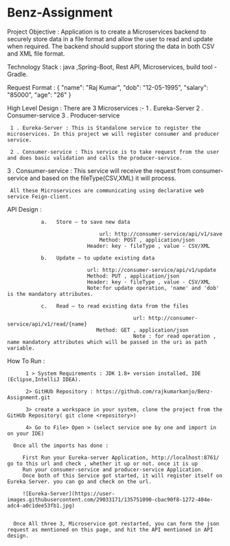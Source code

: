 # Benz-Assignment

Project Objective : Application is to create a Microservices backend to securely store data in a file format and allow the user to read and update when required. 
                    The backend should support storing the data in both CSV and XML file format.
                    
Technology Stack : java ,Spring-Boot, Rest API, Microservices, build tool - Gradle.


Request Format : 
                   {
    "name": "Raj Kumar",
    "dob": "12-05-1995",
    "salary": "85000",
    "age": "26"
}

High Level Design :  There are 3 Microservices :-
                        1 . Eureka-Server
		                    2 . Consumer-service
		                    3 . Producer-service
		 
		 
	 1 . Eureka-Server : This is Standalone service to register the microservices. In this project we will register consumer and producer service.
	 
	 2 . Consumer-service : This service is to take request from the user and does basic validation and calls the producer-service.

   3 . Consumer-service : This service will receive the request from consumer-service and based on the fileType(CSV,XML) it will process.
	 
	 
	 All these Microservices are communicating using declarative web service Feign-client.
   

 
API Design : 

               a.	Store – to save new data 
			   
				       	          url: http://consumer-service/api/v1/save
				      	          Method: POST , application/json 
					          Header: key - fileType , value - CSV/XML
			    
               b.	Update – to update existing data
			   
					          url: http://consumer-service/api/v1/update
					          Method: PUT , application/json 
					          Header: key - fileType , value - CSV/XML
					          Note:for update operation, 'name' and 'dob' is the mandatory attributes.
				 
               c.	Read – to read existing data from the files
			   
                                             url: http://consumer-service/api/v1/read/{name}
				                 Method: GET , application/json 
                                             Note : for read operation , name mandatory attributes which will be passed in the uri as path variable.
					     
					     
How To Run : 

          1 > System Requirements : JDK 1.8+ version installed, IDE (Eclipse,IntelliJ IDEA).
	  
          2> GitHUb Repository : https://github.com/rajkumarkanjo/Benz-Assignment.git
	  
	      3> create a workspace in your system, clone the project from the GitHUb Repository( git clone <repository>)
	  
	      4> Go to File> Open > (select service one by one and import in on your IDE)
	  
	  Once all the imports has done : 
	  
	     First Run your Eureka-server Application, http://localhost:8761/ go to this url and check , whether it up or not. once it is up
	     Run your consumer-service and producer-service Application.
	     Once both of this Service got started, it will register itself on Eureka Server. you can go and check on the url.
	     
	     ![Eureka-Server](https://user-images.githubusercontent.com/29033171/135751090-cbac90f8-1272-404e-adc4-a0c1dee53fb1.jpg)

	  
	  Once All three 3, Microservice got restarted, you can form the json request as mentioned on this page, and hit the API mentioned in API design.
	 
	 
	 
	
	 
	 
	 
	 
	 
					     

